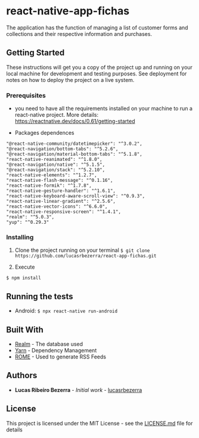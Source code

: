 # react-native-app-fichas

The application has the function of managing a list of customer forms and collections 
and their respective information and purchases.

## Getting Started

These instructions will get you a copy of the project up and running on your local machine for development 
and testing purposes. See deployment for notes on how to deploy the project on a live system.

### Prerequisites

* you need to have all the requirements installed on your machine to run a react-native project.
More details: https://reactnative.dev/docs/0.61/getting-started 

* Packages dependences
```
"@react-native-community/datetimepicker": "^3.0.2",
"@react-navigation/bottom-tabs": "^5.2.6",
"@react-navigation/material-bottom-tabs": "^5.1.8",
"react-native-reanimated": "^1.8.0",
"@react-navigation/native": "^5.1.5",
"@react-navigation/stack": "^5.2.10",
"react-native-elements": "^1.2.7",
"react-native-flash-message": "^0.1.16",
"react-native-formik": "^1.7.8",
"react-native-gesture-handler": "^1.6.1",
"react-native-keyboard-aware-scroll-view": "^0.9.3",
"react-native-linear-gradient": "^2.5.6",
"react-native-vector-icons": "^6.6.0",
"react-native-responsive-screen": "^1.4.1",
"realm": "^5.0.3",
"yup": "^0.29.3"
```
### Installing

1. Clone the project running on your terminal
```$ git clone https://github.com/lucasrbezerra/react-app-fichas.git```

2. Execute

```$ npm install```

## Running the tests

* Android: 
``` $ npx react-native run-android ```

## Built With

* [Realm](https://realm.io/docs/javascript/latest) - The database used
* [Yarn](https://yarnpkg.com/package/react-native) - Dependency Management
* [ROME](https://rometools.github.io/rome/) - Used to generate RSS Feeds


## Authors

* **Lucas Ribeiro Bezerra** - *Initial work* - [lucasrbezerra](https://github.com/lucasrbezerra)


## License

This project is licensed under the MIT License - see the [LICENSE.md](LICENSE.md) file for details